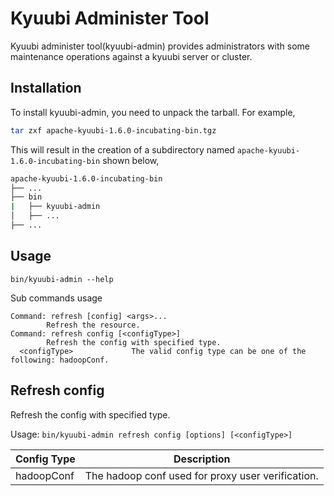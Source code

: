 <!--
 - Licensed to the Apache Software Foundation (ASF) under one or more
 - contributor license agreements.  See the NOTICE file distributed with
 - this work for additional information regarding copyright ownership.
 - The ASF licenses this file to You under the Apache License, Version 2.0
 - (the "License"); you may not use this file except in compliance with
 - the License.  You may obtain a copy of the License at
 -
 -   http://www.apache.org/licenses/LICENSE-2.0
 -
 - Unless required by applicable law or agreed to in writing, software
 - distributed under the License is distributed on an "AS IS" BASIS,
 - WITHOUT WARRANTIES OR CONDITIONS OF ANY KIND, either express or implied.
 - See the License for the specific language governing permissions and
 - limitations under the License.
 -->


# Kyuubi Administer Tool

Kyuubi administer tool(kyuubi-admin) provides administrators with some maintenance operations against a kyuubi server or cluster.

## Installation
To install kyuubi-admin, you need to unpack the tarball. For example,

```bash
tar zxf apache-kyuubi-1.6.0-incubating-bin.tgz
```

This will result in the creation of a subdirectory named `apache-kyuubi-1.6.0-incubating-bin` shown below,

```bash
apache-kyuubi-1.6.0-incubating-bin
├── ...
├── bin
|   ├── kyuubi-admin
│   ├── ...
├── ...
```

## Usage
```shell
bin/kyuubi-admin --help
```

Sub commands usage
```shell
Command: refresh [config] <args>...
        Refresh the resource.
Command: refresh config [<configType>]
        Refresh the config with specified type.
  <configType>             The valid config type can be one of the following: hadoopConf.
```

## Refresh config

Refresh the config with specified type.

Usage: `bin/kyuubi-admin refresh config [options] [<configType>]`

| Config Type | Description                                       |
|-------------|---------------------------------------------------|
| hadoopConf  | The hadoop conf used for proxy user verification. |
